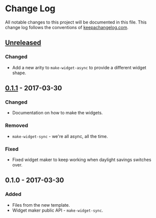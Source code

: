 # Change Log
All notable changes to this project will be documented in this file. This change log follows the conventions of [keepachangelog.com](http://keepachangelog.com/).

## [Unreleased]
### Changed
- Add a new arity to `make-widget-async` to provide a different widget shape.

## [0.1.1] - 2017-03-30
### Changed
- Documentation on how to make the widgets.

### Removed
- `make-widget-sync` - we're all async, all the time.

### Fixed
- Fixed widget maker to keep working when daylight savings switches over.

## 0.1.0 - 2017-03-30
### Added
- Files from the new template.
- Widget maker public API - `make-widget-sync`.

[Unreleased]: https://github.com/your-name/snake-clojure/compare/0.1.1...HEAD
[0.1.1]: https://github.com/your-name/snake-clojure/compare/0.1.0...0.1.1
